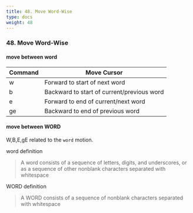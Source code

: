 ```yaml
---
title: 48. Move Word-Wise
type: docs
weight: 48
---
```


### 48. Move Word-Wise

#### move between word

|Command | Move Cursor|
|--------|------------|
|w | Forward to start of next word|
|b | Backward to start of current/previous word|
|e | Forward to end of current/next word|
|ge | Backward to end of previous word|

#### move between WORD

W,B,E,gE related to the `word` motion.

word definition
>A word consists of a sequence of letters, digits, and underscores, or as a sequence of other nonblank characters separated with whitespace

WORD definition
>A WORD consists of a sequence of nonblank characters separated with whitespace

